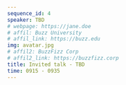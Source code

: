 ```yaml
---
sequence_id: 4
speaker: TBD
# webpage: https://jane.doe
# affil: Buzz University
# affil_link: https://buzz.edu
img: avatar.jpg
# affil2: BuzzFizz Corp
# affil2_link: https://buzzfizz.corp
title: Invited talk - TBD
time: 0915 - 0935
---
```

